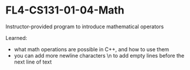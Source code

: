# FL4-CS131-01-04-Math
Instructor-provided program to introduce mathematical operators

Learned:
- what math operations are possible in C++, and how to use them
- you can add more newline characters \n to add empty lines before the next line of text
